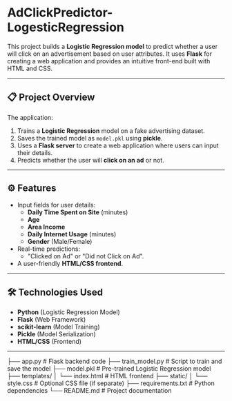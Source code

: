 # AdClickPredictor-LogesticRegression

This project builds a **Logistic Regression model** to predict whether a user will click on an advertisement based on user attributes. It uses **Flask** for creating a web application and provides an intuitive front-end built with HTML and CSS.

---

## 📋 Project Overview

The application:
1. Trains a **Logistic Regression** model on a fake advertising dataset.
2. Saves the trained model as `model.pkl` using **pickle**.
3. Uses a **Flask server** to create a web application where users can input their details.
4. Predicts whether the user will **click on an ad** or not.

---

## ⚙️ Features

- Input fields for user details:
  - **Daily Time Spent on Site** (minutes)
  - **Age**
  - **Area Income**
  - **Daily Internet Usage** (minutes)
  - **Gender** (Male/Female)
- Real-time predictions:
  - "Clicked on Ad" or "Did not Click on Ad".
- A user-friendly **HTML/CSS frontend**.

---

## 🛠️ Technologies Used

- **Python** (Logistic Regression Model)
- **Flask** (Web Framework)
- **scikit-learn** (Model Training)
- **Pickle** (Model Serialization)
- **HTML/CSS** (Frontend)

---

├── app.py                # Flask backend code
├── train_model.py        # Script to train and save the model
├── model.pkl             # Pre-trained Logistic Regression model
├── templates/
│   └── index.html        # HTML frontend
├── static/
│   └── style.css         # Optional CSS file (if separate)
├── requirements.txt      # Python dependencies
└── README.md             # Project documentation

